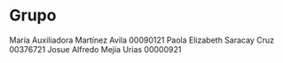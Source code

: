 # Grupo 

María Auxiliadora Martínez Avila 00090121
Paola Elizabeth Saracay Cruz 00376721
Josue Alfredo Mejia Urias 00000921
